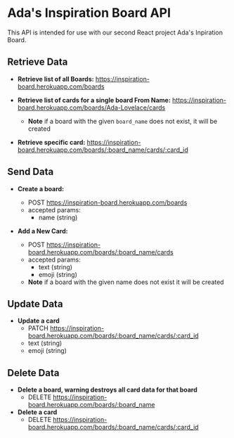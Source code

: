 # Ada's Inspiration Board API

This API is intended for use with our second React project Ada's Inpiration Board.

## Retrieve Data
  - **Retrieve list of all Boards:** https://inspiration-board.herokuapp.com/boards

  - **Retrieve list of cards for a single board From Name:** https://inspiration-board.herokuapp.com/boards/Ada-Lovelace/cards
    - **Note** if a board with the given `board_name` does not exist, it will be created

  - **Retrieve specific card:** https://inspiration-board.herokuapp.com/boards/:board_name/cards/:card_id

## Send Data

  - **Create a board:**
    - POST https://inspiration-board.herokuapp.com/boards
    - accepted params:
      - name (string)

  - **Add a New Card:**
    - POST https://inspiration-board.herokuapp.com/boards/:board_name/cards
    - accepted params:
      - text (string)
      - emoji (string)
    - **Note** if a board with the given name does not exist it will be created

## Update Data

- **Update a card**
  - PATCH https://inspiration-board.herokuapp.com/boards/:board_name/cards/:card_id
  - text (string)
  - emoji (string)

## Delete Data
- **Delete a board, warning destroys all card data for that board**
  - DELETE https://inspiration-board.herokuapp.com/boards/:board_name
- **Delete a card**
  - DELETE https://inspiration-board.herokuapp.com/boards/:board_name/cards/:card_id
